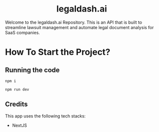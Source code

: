 <h1 align="center" id="title">legaldash.ai</h1>

<p id="description">Welcome to the legaldash.ai Repository. This is an API that is built to streamline lawsuit management and automate legal document analysis for SaaS companies.</p>

# How To Start the Project?

## Running the code
```
npm i
```
```
npm run dev
```

## Credits

This app uses the following tech stacks:

- NextJS

